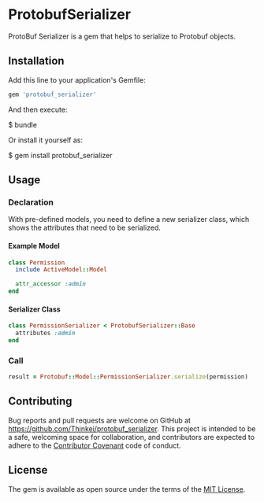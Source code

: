 # ProtobufSerializer
ProtoBuf Serializer is a gem that helps to serialize to Protobuf objects.

## Installation

Add this line to your application's Gemfile:

```ruby
gem 'protobuf_serializer'
```

And then execute:

$ bundle

Or install it yourself as:

$ gem install protobuf_serializer

## Usage

### Declaration
With pre-defined models, you need to define a new serializer class, which shows the attributes that need to be serialized.

#### Example Model
```ruby
class Permission
  include ActiveModel::Model

  attr_accessor :admin
end
```

#### Serializer Class
```ruby
class PermissionSerializer < ProtobufSerializer::Base
  attributes :admin
end
```

### Call
```ruby
result = Protobuf::Model::PermissionSerializer.serialize(permission)
```
## Contributing

Bug reports and pull requests are welcome on GitHub at https://github.com/Thinkei/protobuf_serializer. This project is intended to be a safe, welcoming space for collaboration, and contributors are expected to adhere to the [Contributor Covenant](http://contributor-covenant.org) code of conduct.


## License

The gem is available as open source under the terms of the [MIT License](http://opensource.org/licenses/MIT).
